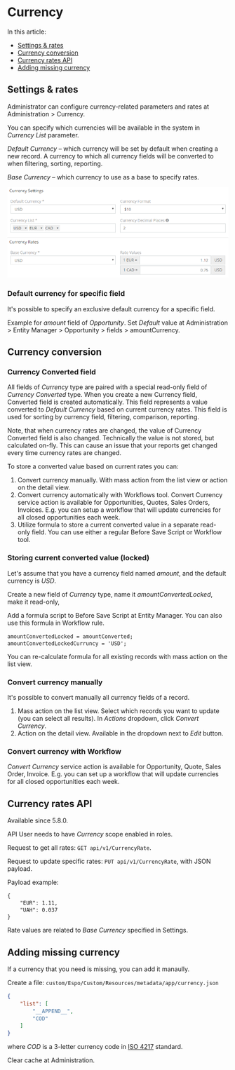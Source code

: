 # Currency

In this article:

* [Settings & rates](#settings-rates)
* [Currency conversion](#currency-conversion)
* [Currency rates API](#currency-rates-api)
* [Adding missing currency](#adding-missing-currency)

## Settings & rates

Administrator can configure currency-related parameters and rates at Administration > Currency.

You can specify which currencies will be available in the system in *Currency List* parameter.

*Default Currency* – which currency will be set by default when creating a new record. A currency to which all currency fields will be converted to when filtering, sorting, reporting.

*Base Currency* – which currency to use as a base to specify rates.

![BPM example](https://raw.githubusercontent.com/espocrm/documentation/master/docs/_static/images/administration/currency-settings.png)

### Default currency for specific field

It's possible to specify an exclusive default currency for a specific field.

Example for *amount* field of *Opportunity*. Set *Default* value at Administration > Entity Manager > Opportunity > fields > amountCurrency.

## Currency conversion

### Currency Converted field

All fields of *Currency* type are paired with a special read-only field of *Currency Converted* type. When you create a new Currency field, Converted field is created automatically. This field represents a value converted to *Default Currency* based on current currency rates. This field is used for sorting by currency field, filtering, comparison, reporting.

Note, that when currency rates are changed, the value of Currency Converted field is also changed. Technically the value is not stored, but calculated on-fly. This can cause an issue that your reports get changed every time currency rates are changed.

To store a converted value based on current rates you can:

1. Convert currency manually. With mass action from the list view or action on the detail view.
2. Convert currency automatically with Workflows tool. Convert Currency service action is available for Opportunities, Quotes, Sales Orders, Invoices. E.g. you can setup a workflow that will update currencies for all closed opportunities each week.
3. Utilize formula to store a current converted value in a separate read-only field. You can use either a regular Before Save Script or Workflow tool.

### Storing current converted value (locked)

Let's assume that you have a currency field named *amount*, and the default currency is *USD*.

Create a new field of *Currency* type, name it *amountConvertedLocked*, make it read-only,

Add a formula script to Before Save Script at Entity Manager. You can also use this formula in Workflow rule.

```
amountConvertedLocked = amountConverted;
amountConvertedLockedCurruncy = 'USD';
```

You can re-calculate formula for all existing records with mass action on the list view.

### Convert currency manually

It's possible to convert manually all currency fields of a record.

1. Mass action on the list view. Select which records you want to update (you can select all results). In *Actions* dropdown, click *Convert Currency*.
2. Action on the detail view. Available in the dropdown next to *Edit* button.

### Convert currency with Workflow

*Convert Currency* service action is available for Opportunity, Quote, Sales Order, Invoice. E.g. you can set up a workflow that will update currencies for all closed opportunities each week.

## Currency rates API

Available since 5.8.0.

API User needs to have *Currency* scope enabled in roles.

Request to get all rates: `GET api/v1/CurrencyRate`.

Request to update specific rates: `PUT api/v1/CurrencyRate`, with JSON payload.

Payload example:

```
{
    "EUR": 1.11,
    "UAH": 0.037
}
```

Rate values are related to *Base Currency* specified in Settings.

## Adding missing currency

If a currency that you need is missing, you can add it manaully.

Create a file: `custom/Espo/Custom/Resources/metadata/app/currency.json`

```json
{
    "list": [
        "__APPEND__",
        "COD"
    ]
}

```

where *COD* is a 3-letter currency code in [ISO 4217](https://en.wikipedia.org/wiki/ISO_4217) standard.

Clear cache at Administration.
